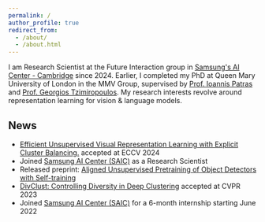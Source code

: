 ```yaml
---
permalink: /
author_profile: true
redirect_from: 
  - /about/
  - /about.html
---
```


I am Research Scientist at the Future Interaction group in <a href="https://research.samsung.com/aicenter_cambridge">Samsung's AI Center - Cambridge</a> since 2024. Earlier, I completed my PhD at Queen Mary University of London in the MMV Group, supervised by [Prof. Ioannis Patras](http://www.eecs.qmul.ac.uk/~ioannisp/) and [Prof. Georgios Tzimiropoulos](https://ytzimiro.github.io/). My research interests revolve around representation learning for vision & language models.

## News

<ul>
  <li><a href="https://arxiv.org/abs/2407.11168">Efficient Unsupervised Visual Representation Learning with Explicit Cluster Balancing.</a> accepted at ECCV 2024</li>

  <li>Joined <a href="https://research.samsung.com/aicenter_cambridge">Samsung AI Center (SAIC)</a> as a Research Scientist</li>

  <li>Released preprint: <a href="https://arxiv.org/abs/2307.15697">Aligned Unsupervised Pretraining of Object Detectors with Self-training</a></li>

  <li><a href="https://arxiv.org/abs/2304.01042">DivClust: Controlling Diversity in Deep Clustering</a> accepted at CVPR 2023</li>

  <li>Joined <a href="https://research.samsung.com/aicenter_cambridge">Samsung AI Center (SAIC)</a> for a 6-month internship starting June 2022</li>

</ul>

